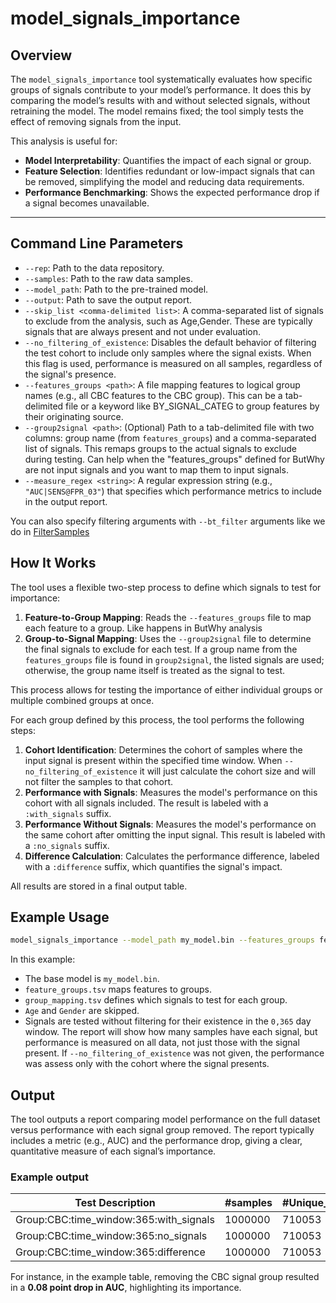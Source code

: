 
# model_signals_importance

## Overview

The `model_signals_importance` tool systematically evaluates how specific groups of signals contribute to your model’s performance. It does this by comparing the model’s results with and without selected signals, without retraining the model. The model remains fixed; the tool simply tests the effect of removing signals from the input.

This analysis is useful for:

- **Model Interpretability**: Quantifies the impact of each signal or group.
- **Feature Selection**: Identifies redundant or low-impact signals that can be removed, simplifying the model and reducing data requirements.
- **Performance Benchmarking**: Shows the expected performance drop if a signal becomes unavailable.

---

## Command Line Parameters

- `--rep`: Path to the data repository.
- `--samples`: Path to the raw data samples.
- `--model_path`: Path to the pre-trained model.
- `--output`: Path to save the output report.
- `--skip_list <comma-delimited list>`: A comma-separated list of signals to exclude from the analysis, such as Age,Gender. These are typically signals that are always present and not under evaluation.
- `--no_filtering_of_existence`: Disables the default behavior of filtering the test cohort to include only samples where the signal exists. When this flag is used, performance is measured on all samples, regardless of the signal's presence.
- `--features_groups <path>`: A file mapping features to logical group names (e.g., all CBC features to the CBC group). This can be a tab-delimited file or a keyword like BY_SIGNAL_CATEG to group features by their originating source.
- `--group2signal <path>`: (Optional) Path to a tab-delimited file with two columns: group name (from `features_groups`) and a comma-separated list of signals. This remaps groups to the actual signals to exclude during testing. Can help when the "features_groups" defined for ButWhy are not input signals and you want to map them to input signals.
- `--measure_regex <string>`: A regular expression string (e.g., `"AUC|SENS@FPR_03"`) that specifies which performance metrics to include in the output report.

You can also specify filtering arguments with `--bt_filter` arguments like we do in [FilterSamples](Guide%20for%20common%20actions/index.md#15-filter-samples-by-bt-cohort)

## How It Works

The tool uses a flexible two-step process to define which signals to test for importance:

1. **Feature-to-Group Mapping**: Reads the `--features_groups` file to map each feature to a group. Like happens in ButWhy analysis
2. **Group-to-Signal Mapping**: Uses the `--group2signal` file to determine the final signals to exclude for each test. If a group name from the `features_groups` file is found in `group2signal`, the listed signals are used; otherwise, the group name itself is treated as the signal to test.

This process allows for testing the importance of either individual groups or multiple combined groups at once.

For each group defined by this process, the tool performs the following steps:

1. **Cohort Identification**: Determines the cohort of samples where the input signal is present within the specified time window. When `--no_filtering_of_existence` it will just calculate the cohort size and will not filter the samples to that cohort.
2. **Performance with Signals**: Measures the model's performance on this cohort with all signals included. The result is labeled with a `:with_signals` suffix.
3. **Performance Without Signals**: Measures the model's performance on the same cohort after omitting the input signal. This result is labeled with a `:no_signals` suffix.
4. **Difference Calculation**: Calculates the performance difference, labeled with a `:difference` suffix, which quantifies the signal's impact.

All results are stored in a final output table.

## Example Usage

```bash
model_signals_importance --model_path my_model.bin --features_groups feature_groups.tsv --group2signal group_mapping.tsv --skip_list Age,Gender --no_filtering_of_existence --time_windows 0,365
```

In this example:

- The base model is `my_model.bin`.
- `feature_groups.tsv` maps features to groups.
- `group_mapping.tsv` defines which signals to test for each group.
- `Age` and `Gender` are skipped.
- Signals are tested without filtering for their existence in the `0,365` day window. The report will show how many samples have each signal, but performance is measured on all data, not just those with the signal present. If `--no_filtering_of_existence` was not given, the performance was assess only with the cohort where the signal presents.

## Output

The tool outputs a report comparing model performance on the full dataset versus performance with each signal group removed. The report typically includes a metric (e.g., AUC) and the performance drop, giving a clear, quantitative measure of each signal’s importance.

### Example output

| Test Description | #samples| #Unique_patients | #controls | #cases | AUC_Mean | AUC_Lower | ACU_Upper | SENS@FPR_03_Mean | SENS@FPR_03_lower | SENS@FPR_03_upper |
| ---------------- | ------- | ---------------- | --------- | ------ | -------- | --------- | --------- | ---------------- | ----------------- | ----------------- |
| Group:CBC:time_window:365:with_signals | 1000000 |	710053 |	997015 |	2985 | 0.824535 |	0.817392 |	0.832693 |	36.8828 |	34.9927 |	38.8223 |
| Group:CBC:time_window:365:no_signals |	1000000 |	710053 |	997015 |	2985 |	0.743143 |	0.735234 |	0.751862 |	14.5724 |	13.219 |	15.9436 |
| Group:CBC:time_window:365:difference |	1000000 |	710053 |	997015 |	2985 |	0.0813916 |	EMPTY |	EMPTY |	22.3104 |	EMPTY |	EMPTY |

For instance, in the example table, removing the CBC signal group resulted in a **0.08 point drop in AUC**, highlighting its importance.